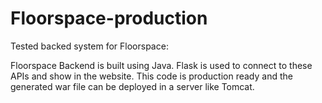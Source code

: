# Floorspace-production

Tested backed system for Floorspace:

Floorspace Backend is built using Java. Flask is used to connect to these APIs and show in the website. 
This code is production ready and the generated war file can be deployed in a server like Tomcat.
